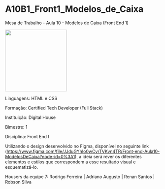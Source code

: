 # A10B1_Front1_Modelos_de_Caixa
Mesa de Trabalho - Aula 10 - Modelos de Caixa (Front End 1)

<img src="https://media3.giphy.com/media/qUt4xeREPBTEdteWKw/giphy.gif" width="200" style="max-width: 100%;">

Linguagens: HTML e CSS

Formação: Certified Tech Developer (Full Stack)

Instituição: Digital House

Bimestre: 1

Disciplina: Front End I

Utilizando o design desenvolvido no Figma, disponível no seguinte link (https://www.figma.com/file/JJduGYhIo0wCvrTVKvn4TR/Front-end-Aula10-ModelosDeCaixa?node-id=0%3A1), a ideia será rever os diferentes elementos e estilos que correspondem a esse resultado visual e esquematizá-lo.

Housers da equipe 7: Rodrigo Ferreira | Adriano Augusto | Renan Santos | Robson Silva
